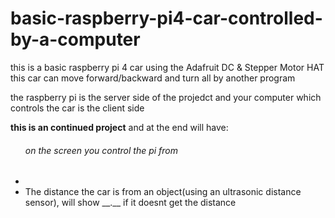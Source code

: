 # basic-raspberry-pi4-car-controlled-by-a-computer
this is a basic raspberry pi 4 car using the Adafruit DC & Stepper Motor HAT
this car can move forward/backward and turn all by another program

the raspberry pi is the server side of the projedct and your computer which controls the car is the client side

<b>this is an continued project</b>
and at the end will have:
<ul>
  <h6>on the screen you control the pi from</h6>
  <li></li>
  <li>The distance the car is from an object(using an ultrasonic distance sensor), will show __.__ if it doesnt get the distance</li>
 </ul>
